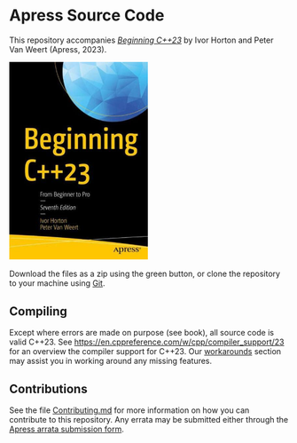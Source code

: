 # Apress Source Code

This repository accompanies [*Beginning C++23*](https://link.springer.com/book/10.1007/978-1-4842-9343-0) by Ivor Horton and Peter Van Weert (Apress, 2023).

<img src="BeginningCpp23.jpg" width=250 alt="Cover image"/>

Download the files as a zip using the green button, or clone the repository to your machine using [Git](https://docs.github.com/en/get-started/quickstart). 

## Compiling

Except where errors are made on purpose (see book), all source code is valid C++23.
See https://en.cppreference.com/w/cpp/compiler_support/23 for an overview the compiler support for C++23.
Our [workarounds](./Workarounds) section may assist you in working around any missing features.

## Contributions

See the file [Contributing.md](Contributing.md) for more information on how you can contribute to this repository.
Any errata may be submitted either through the [Apress arrata submission form](https://www.apress.com/gp/services/errata).

